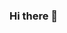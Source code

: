 ### Hi there 👋

<!--
**Crypto195/crypto195** is a ✨ _special_ ✨ repository because its `README.md` (this file) appears on your GitHub profile.

###I'm a bot dev, my username is Crypto#3682
the bot i'm working on is called Zeyron

<a href="https://top.gg/bot/802392600057217065">
    <img src="https://top.gg/api/widget/802392600057217065.svg" alt="Zeyron" />
</a>
